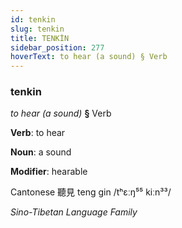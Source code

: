 ```yaml
---
id: tenkin
slug: tenkin
title: TENKİN
sidebar_position: 277
hoverText: to hear (a sound) § Verb
---
```


### tenkin

*to hear (a sound)* **§** Verb

**Verb**: to hear

**Noun**: a sound

**Modifier**: hearable

Cantonese  聽見 teng gin /tʰɛːŋ⁵⁵ kiːn³³/

*Sino-Tibetan Language Family*